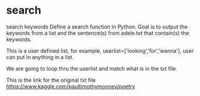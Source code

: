 # search
search keywords
Define a search function in Python. Goal is to output the keywords from a list and the sentence(s) from adele.txt that contain(s) the keywords.

This is a user defined list, for example, userlist=['looking','for','wanna'], user can put in anything in a list.

We are going to loop thru the userlist and match what is in the txt file. 

This is the link for the original txt file
https://www.kaggle.com/paultimothymooney/poetry
